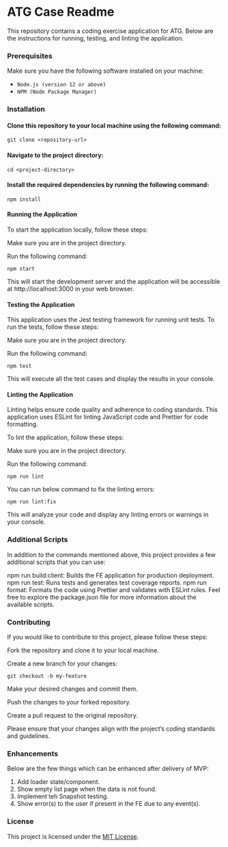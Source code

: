 # ATG Case Readme
This repository contains a coding exercise application for ATG. Below are the instructions for running, testing, and linting the application.

### Prerequisites
Make sure you have the following software installed on your machine:

- `Node.js (version 12 or above)`
- `NPM (Node Package Manager)`

### Installation

#### Clone this repository to your local machine using the following command:

`git clone <repository-url>`

#### Navigate to the project directory:

`cd <project-directory>`

#### Install the required dependencies by running the following command:

`npm install`

#### Running the Application
To start the application locally, follow these steps:

Make sure you are in the project directory.

Run the following command:

`npm start`

This will start the development server and the application will be accessible at http://localhost:3000 in your web browser.

#### Testing the Application
This application uses the Jest testing framework for running unit tests. To run the tests, follow these steps:

Make sure you are in the project directory.

Run the following command:

`npm test`

This will execute all the test cases and display the results in your console.

#### Linting the Application
Linting helps ensure code quality and adherence to coding standards. This application uses ESLint for linting JavaScript code and Prettier for code formatting.

To lint the application, follow these steps:

Make sure you are in the project directory.

Run the following command:

`npm run lint`

You can run below command to fix the linting errors:

`npm run lint:fix`

This will analyze your code and display any linting errors or warnings in your console.

### Additional Scripts
In addition to the commands mentioned above, this project provides a few additional scripts that you can use:

npm run build:client: Builds the FE application for production deployment.
npm run test: Runs tests and generates test coverage reports.
npm run format: Formats the code using Prettier and validates with ESLint rules.
Feel free to explore the package.json file for more information about the available scripts.

### Contributing
If you would like to contribute to this project, please follow these steps:

Fork the repository and clone it to your local machine.

Create a new branch for your changes:

`git checkout -b my-feature`

Make your desired changes and commit them.

Push the changes to your forked repository.

Create a pull request to the original repository.

Please ensure that your changes align with the project’s coding standards and guidelines.

### Enhancements
Below are the few things which can be enhanced after delivery of MVP:

1. Add loader state/component.
2. Show empty list page when the data is not found.
3. Implement teh Snapshot testing.
4. Show error(s) to the user if present in the FE due to any event(s).

### License
This project is licensed under the [MIT License](https://www.mit.edu/~amini/LICENSE.md).

